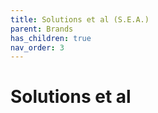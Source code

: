 ```yaml
---
title: Solutions et al (S.E.A.)
parent: Brands
has_children: true
nav_order: 3
---
```


# Solutions et al

